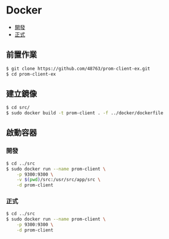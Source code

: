 # Docker

- [開發](./#開發)
- [正式](./#正式)

## 前置作業

```bash
$ git clone https://github.com/48763/prom-client-ex.git
$ cd prom-client-ex
```

## 建立鏡像

```bash
$ cd src/ 
$ sudo docker build -t prom-client . -f ../docker/dockerfile
```

## 啟動容器 

### 開發

```bash
$ cd ../src
$ sudo docker run --name prom-client \
    -p 9300:9300 \
    -v $(pwd)/src:/usr/src/app/src \
    -d prom-client
```

### 正式

```bash
$ cd ../src
$ sudo docker run --name prom-client \
    -p 9300:9300 \
    -d prom-client
```
